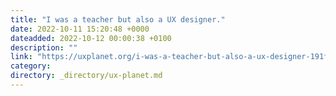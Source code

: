 ```yaml
---
title: "I was a teacher but also a UX designer."
date: 2022-10-11 15:20:48 +0000
dateadded: 2022-10-12 00:00:38 +0100
description: ""
link: "https://uxplanet.org/i-was-a-teacher-but-also-a-ux-designer-191fcc12ca93?source=rss----819cc2aaeee0---4"
category:
directory: _directory/ux-planet.md
---
```

